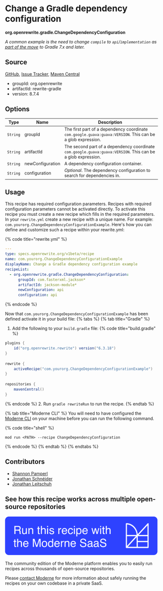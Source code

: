 # Change a Gradle dependency configuration

**org.openrewrite.gradle.ChangeDependencyConfiguration**

_A common example is the need to change `compile` to `api`/`implementation` as [part of the move](https://docs.gradle.org/current/userguide/upgrading_version_6.html) to Gradle 7.x and later._

## Source

[GitHub](https://github.com/openrewrite/rewrite/blob/main/rewrite-gradle/src/main/java/org/openrewrite/gradle/ChangeDependencyConfiguration.java), [Issue Tracker](https://github.com/openrewrite/rewrite/issues), [Maven Central](https://central.sonatype.com/artifact/org.openrewrite/rewrite-gradle/8.7.4/jar)

* groupId: org.openrewrite
* artifactId: rewrite-gradle
* version: 8.7.4

## Options

| Type | Name | Description |
| -- | -- | -- |
| `String` | groupId | The first part of a dependency coordinate `com.google.guava:guava:VERSION`. This can be a glob expression. |
| `String` | artifactId | The second part of a dependency coordinate `com.google.guava:guava:VERSION`. This can be a glob expression. |
| `String` | newConfiguration | A dependency configuration container. |
| `String` | configuration | *Optional*. The dependency configuration to search for dependencies in. |


## Usage

This recipe has required configuration parameters. Recipes with required configuration parameters cannot be activated directly. To activate this recipe you must create a new recipe which fills in the required parameters. In your `rewrite.yml` create a new recipe with a unique name. For example: `com.yourorg.ChangeDependencyConfigurationExample`.
Here's how you can define and customize such a recipe within your rewrite.yml:

{% code title="rewrite.yml" %}
```yaml
---
type: specs.openrewrite.org/v1beta/recipe
name: com.yourorg.ChangeDependencyConfigurationExample
displayName: Change a Gradle dependency configuration example
recipeList:
  - org.openrewrite.gradle.ChangeDependencyConfiguration:
      groupId: com.fasterxml.jackson*
      artifactId: jackson-module*
      newConfiguration: api
      configuration: api
```
{% endcode %}

Now that `com.yourorg.ChangeDependencyConfigurationExample` has been defined activate it in your build file:
{% tabs %}
{% tab title="Gradle" %}
1. Add the following to your `build.gradle` file:
{% code title="build.gradle" %}
```groovy
plugins {
    id("org.openrewrite.rewrite") version("6.3.18")
}

rewrite {
    activeRecipe("com.yourorg.ChangeDependencyConfigurationExample")
}

repositories {
    mavenCentral()
}
```
{% endcode %}
2. Run `gradle rewriteRun` to run the recipe.
{% endtab %}

{% tab title="Moderne CLI" %}
You will need to have configured the [Moderne CLI](https://docs.moderne.io/moderne-cli/cli-intro) on your machine before you can run the following command.

{% code title="shell" %}
```shell
mod run <PATH> --recipe ChangeDependencyConfiguration
```
{% endcode %}
{% endtab %}
{% endtabs %}

## Contributors
* [Shannon Pamperl](mailto:shanman190@gmail.com)
* [Jonathan Schnéider](mailto:jkschneider@gmail.com)
* [Jonathan Leitschuh](mailto:jonathan.leitschuh@gmail.com)


## See how this recipe works across multiple open-source repositories

[![Moderne Link Image](/.gitbook/assets/ModerneRecipeButton.png)](https://app.moderne.io/recipes/org.openrewrite.gradle.ChangeDependencyConfiguration)

The community edition of the Moderne platform enables you to easily run recipes across thousands of open-source repositories.

Please [contact Moderne](https://moderne.io/product) for more information about safely running the recipes on your own codebase in a private SaaS.

